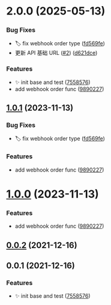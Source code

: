 # 2.0.0 (2025-05-13)


### Bug Fixes

* :label: fix webhook order type ([fd569fe](https://github.com/willin/afdian-sdk/commit/fd569febdd1d6fe1ff7922a828ed452e4c7915b9))
* 更新 API 基础 URL ([#2](https://github.com/willin/afdian-sdk/issues/2)) ([d621dce](https://github.com/willin/afdian-sdk/commit/d621dcea3af6c01195cd24db6e88a26b85110a26))


### Features

* :sparkles: init base and test ([7558576](https://github.com/willin/afdian-sdk/commit/755857676ab73aabd2274116f834851122ee6f13))
* add webhook order func ([9890227](https://github.com/willin/afdian-sdk/commit/989022775056ac4a45c1e4f1e64e6bbe4dd5008d))



## [1.0.1](https://github.com/willin/afdian-sdk/compare/v0.0.1...v1.0.1) (2023-11-13)


### Bug Fixes

* :label: fix webhook order type ([fd569fe](https://github.com/willin/afdian-sdk/commit/fd569febdd1d6fe1ff7922a828ed452e4c7915b9))


### Features

* add webhook order func ([9890227](https://github.com/willin/afdian-sdk/commit/989022775056ac4a45c1e4f1e64e6bbe4dd5008d))



# [1.0.0](https://github.com/willin/afdian-sdk/compare/v0.0.1...v1.0.0) (2023-11-13)


### Features

* add webhook order func ([9890227](https://github.com/willin/afdian-sdk/commit/989022775056ac4a45c1e4f1e64e6bbe4dd5008d))



## [0.0.2](https://github.com/willin/afdian-sdk/compare/v0.0.1...v0.0.2) (2021-12-16)

## 0.0.1 (2021-12-16)

### Features

- :sparkles: init base and test ([7558576](https://github.com/willin/afdian-sdk/commit/755857676ab73aabd2274116f834851122ee6f13))
